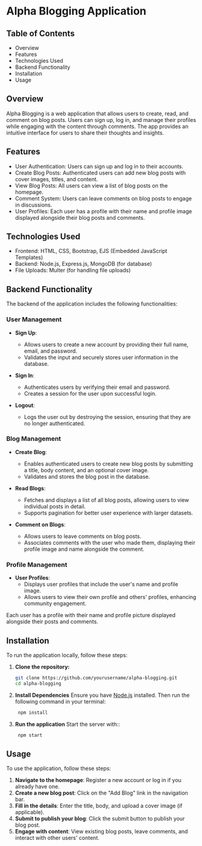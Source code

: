 # Alpha Blogging Application

## Table of Contents
- Overview
- Features
- Technologies Used
- Backend Functionality
- Installation
- Usage

## Overview
Alpha Blogging is a web application that allows users to create, read, and comment on blog posts. Users can sign up, log in, and manage their profiles while engaging with the content through comments. The app provides an intuitive interface for users to share their thoughts and insights.

## Features
- User Authentication: Users can sign up and log in to their accounts.
- Create Blog Posts: Authenticated users can add new blog posts with cover images, titles, and content.
- View Blog Posts: All users can view a list of blog posts on the homepage.
- Comment System: Users can leave comments on blog posts to engage in discussions.
- User Profiles: Each user has a profile with their name and profile image displayed alongside their blog posts and comments.

## Technologies Used
- Frontend: HTML, CSS, Bootstrap, EJS (Embedded JavaScript Templates)
- Backend: Node.js, Express.js, MongoDB (for database)
- File Uploads: Multer (for handling file uploads)

## Backend Functionality
The backend of the application includes the following functionalities:

### User Management
- **Sign Up**: 
  - Allows users to create a new account by providing their full name, email, and password.
  - Validates the input and securely stores user information in the database.

- **Sign In**: 
  - Authenticates users by verifying their email and password.
  - Creates a session for the user upon successful login.

- **Logout**: 
  - Logs the user out by destroying the session, ensuring that they are no longer authenticated.

### Blog Management
- **Create Blog**: 
  - Enables authenticated users to create new blog posts by submitting a title, body content, and an optional cover image.
  - Validates and stores the blog post in the database.

- **Read Blogs**: 
  - Fetches and displays a list of all blog posts, allowing users to view individual posts in detail.
  - Supports pagination for better user experience with larger datasets.

- **Comment on Blogs**: 
  - Allows users to leave comments on blog posts.
  - Associates comments with the user who made them, displaying their profile image and name alongside the comment.

### Profile Management
- **User Profiles**: 
  - Displays user profiles that include the user's name and profile image.
  - Allows users to view their own profile and others' profiles, enhancing community engagement.

Each user has a profile with their name and profile picture displayed alongside their posts and comments.

## Installation

To run the application locally, follow these steps:

1. **Clone the repository:**
   ```bash
   git clone https://github.com/yourusername/alpha-blogging.git
   cd alpha-blogging

2. **Install Dependencies** 
   Ensure you have [Node.js](https://nodejs.org/) installed. Then run the following command in your terminal:
   ```bash
    npm install

3. **Run the application** 
   Start the server with::
   ```bash
    npm start

## Usage

To use the application, follow these steps:

1. **Navigate to the homepage**: Register a new account or log in if you already have one.
2. **Create a new blog post**: Click on the "Add Blog" link in the navigation bar.
3. **Fill in the details**: Enter the title, body, and upload a cover image (if applicable).
4. **Submit to publish your blog**: Click the submit button to publish your blog post.
5. **Engage with content**: View existing blog posts, leave comments, and interact with other users' content.

